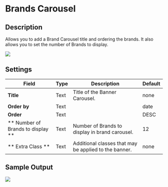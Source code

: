 # Brands Carousel

## Description

Allows you to add a Brand Carousel title and ordering the brands. It also allows you to set the number of Brands to display.

![](https://raw.githubusercontent.com/ibndawood/mcwpdoc/master/assets/images/vc-brand-carousel-settings.png)

## Settings

| Field | Type | Description | Default
| -- | -- | -- | -- |
| **Title** | Text | Title of the Banner Carousel. | none
| **Order by** | Text | | date
| **Order** | Text |  | DESC
| ** Number of Brands to display ** | Text | Number of Brands to display in brand carousel. |  12
| ** Extra Class ** | Text | Additional classes that may be applied to the banner. | none


## Sample Output

![](https://raw.githubusercontent.com/ibndawood/mcwpdoc/master/assets/images/vc-BrandCarousel-output.png)

